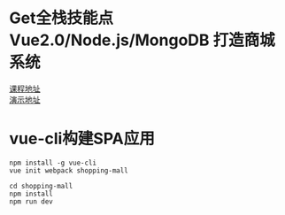 # Get全栈技能点Vue2.0/Node.js/MongoDB 打造商城系统
[课程地址](http://coding.imooc.com/learn/list/113.html)  
[演示地址](http://mallvnm.t.imooc.io/#/goods)  

# vue-cli构建SPA应用
```
npm install -g vue-cli
vue init webpack shopping-mall

cd shopping-mall
npm install
npm run dev
```